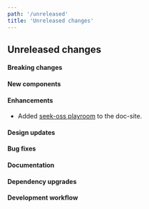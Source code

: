 ```yaml
---
path: '/unreleased'
title: 'Unreleased changes'
---
```


## Unreleased changes

#### Breaking changes

#### New components

#### Enhancements

- Added [seek-oss playroom](https://github.com/seek-oss/playroom) to the doc-site.

#### Design updates

#### Bug fixes

#### Documentation

#### Dependency upgrades

#### Development workflow
